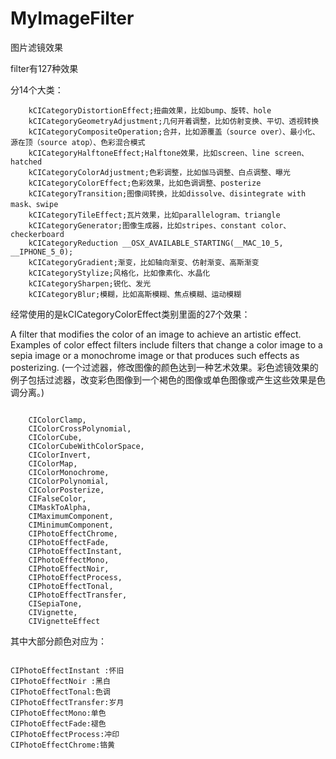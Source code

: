 # MyImageFilter
图片滤镜效果

filter有127种效果

分14个大类：

```
	kCICategoryDistortionEffect;扭曲效果，比如bump、旋转、hole
	kCICategoryGeometryAdjustment;几何开着调整，比如仿射变换、平切、透视转换
	kCICategoryCompositeOperation;合并，比如源覆盖（source over）、最小化、源在顶（source atop）、色彩混合模式
	kCICategoryHalftoneEffect;Halftone效果，比如screen、line screen、hatched
	kCICategoryColorAdjustment;色彩调整，比如伽马调整、白点调整、曝光
	kCICategoryColorEffect;色彩效果，比如色调调整、posterize
	kCICategoryTransition;图像间转换，比如dissolve、disintegrate with mask、swipe
	kCICategoryTileEffect;瓦片效果，比如parallelogram、triangle
	kCICategoryGenerator;图像生成器，比如stripes、constant color、checkerboard
	kCICategoryReduction __OSX_AVAILABLE_STARTING(__MAC_10_5, 		__IPHONE_5_0);
	kCICategoryGradient;渐变，比如轴向渐变、仿射渐变、高斯渐变
	kCICategoryStylize;风格化，比如像素化、水晶化
	kCICategorySharpen;锐化、发光
	kCICategoryBlur;模糊，比如高斯模糊、焦点模糊、运动模糊

```

经常使用的是kCICategoryColorEffect类别里面的27个效果：

A filter that modifies the color of an image to achieve an artistic effect. Examples of color effect filters include filters that change a color image to a sepia image or a monochrome image or that produces such effects as posterizing.
(一个过滤器，修改图像的颜色达到一种艺术效果。彩色滤镜效果的例子包括过滤器，改变彩色图像到一个褐色的图像或单色图像或产生这些效果是色调分离。)

```

    CIColorClamp,
    CIColorCrossPolynomial,
    CIColorCube,
    CIColorCubeWithColorSpace,
    CIColorInvert,
    CIColorMap,
    CIColorMonochrome,
    CIColorPolynomial,
    CIColorPosterize,
    CIFalseColor,
    CIMaskToAlpha,
    CIMaximumComponent,
    CIMinimumComponent,
    CIPhotoEffectChrome,
    CIPhotoEffectFade,
    CIPhotoEffectInstant,
    CIPhotoEffectMono,
    CIPhotoEffectNoir,
    CIPhotoEffectProcess,
    CIPhotoEffectTonal,
    CIPhotoEffectTransfer,
    CISepiaTone,
    CIVignette,
    CIVignetteEffect
```
其中大部分颜色对应为：

```

CIPhotoEffectInstant :怀旧
CIPhotoEffectNoir :黑白
CIPhotoEffectTonal:色调
CIPhotoEffectTransfer:岁月
CIPhotoEffectMono:单色
CIPhotoEffectFade:褪色
CIPhotoEffectProcess:冲印
CIPhotoEffectChrome:铬黄

```





























